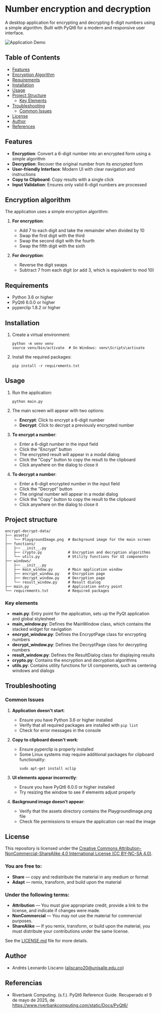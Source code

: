 # Number encryption and decryption

A desktop application for encrypting and decrypting 6-digit numbers using a simple algorithm. Built with PyQt6 for a modern and responsive user interface.

![Application Demo](assets/app-demo.gif)

## Table of Contents

- [Features](#features)
- [Encryption Algorithm](#encryption-algorithm)
- [Requirements](#requirements)
- [Installation](#installation)
- [Usage](#usage)
- [Project Structure](#project-structure)
  - [Key Elements](#key-elements)
- [Troubleshooting](#troubleshooting)
  - [Common Issues](#common-issues)
- [License](#license)
- [Author](#author)
- [References](#references)


## Features

- **Encryption**: Convert a 6-digit number into an encrypted form using a simple algorithm
- **Decryption**: Recover the original number from its encrypted form
- **User-friendly Interface**: Modern UI with clear navigation and instructions
- **Copy to Clipboard**: Copy results with a single click
- **Input Validation**: Ensures only valid 6-digit numbers are processed

## Encryption algorithm

The application uses a simple encryption algorithm:

1. **For encryption**:
   - Add 7 to each digit and take the remainder when divided by 10
   - Swap the first digit with the third
   - Swap the second digit with the fourth
   - Swap the fifth digit with the sixth

2. **For decryption**:
   - Reverse the digit swaps
   - Subtract 7 from each digit (or add 3, which is equivalent to mod 10)

## Requirements

- Python 3.6 or higher
- PyQt6 6.0.0 or higher
- pyperclip 1.8.2 or higher

## Installation

1. Create a virtual environment:
   ```
   python -m venv venv
   source venv/bin/activate  # On Windows: venv\Scripts\activate
   ```

2. Install the required packages:
   ```
   pip install -r requirements.txt
   ```

## Usage

1. Run the application:
   ```
   python main.py
   ```

2. The main screen will appear with two options:
   - **Encrypt**: Click to encrypt a 6-digit number
   - **Decrypt**: Click to decrypt a previously encrypted number

3. **To encrypt a number**:
   - Enter a 6-digit number in the input field
   - Click the "Encrypt" button
   - The encrypted result will appear in a modal dialog
   - Click the "Copy" button to copy the result to the clipboard
   - Click anywhere on the dialog to close it

4. **To decrypt a number**:
   - Enter a 6-digit encrypted number in the input field
   - Click the "Decrypt" button
   - The original number will appear in a modal dialog
   - Click the "Copy" button to copy the result to the clipboard
   - Click anywhere on the dialog to close it

## Project structure

```
encrypt-decrypt-data/
├── assets/
│   └── PlaygroundImage.png  # Background image for the main screen
├── functions/
│   ├── __init__.py
│   ├── crypto.py            # Encryption and decryption algorithms
│   └── utils.py             # Utility functions for UI components
├── windows/
│   ├── __init__.py
│   ├── main_window.py       # Main application window
│   ├── encrypt_window.py    # Encryption page
│   ├── decrypt_window.py    # Decryption page
│   └── result_window.py     # Result dialog
├── main.py                  # Application entry point
└── requirements.txt         # Required packages
```

### Key elements

- **main.py**: Entry point for the application, sets up the PyQt application and global stylesheet
- **main_window.py**: Defines the MainWindow class, which contains the stacked widget for navigation
- **encrypt_window.py**: Defines the EncryptPage class for encrypting numbers
- **decrypt_window.py**: Defines the DecryptPage class for decrypting numbers
- **result_window.py**: Defines the ResultDialog class for displaying results
- **crypto.py**: Contains the encryption and decryption algorithms
- **utils.py**: Contains utility functions for UI components, such as centering windows and dialogs

## Troubleshooting

### Common Issues

1. **Application doesn't start**:
   - Ensure you have Python 3.6 or higher installed
   - Verify that all required packages are installed with `pip list`
   - Check for error messages in the console

2. **Copy to clipboard doesn't work**:
   - Ensure pyperclip is properly installed
   - Some Linux systems may require additional packages for clipboard functionality:
     ```
     sudo apt-get install xclip
     ```

3. **UI elements appear incorrectly**:
   - Ensure you have PyQt6 6.0.0 or higher installed
   - Try resizing the window to see if elements adjust properly

4. **Background image doesn't appear**:
   - Verify that the assets directory contains the PlaygroundImage.png file
   - Check file permissions to ensure the application can read the image

## License
This repository is licensed under the [Creative Commons Attribution-NonCommercial-ShareAlike 4.0 International License (CC BY-NC-SA 4.0)](http://creativecommons.org/licenses/by-nc-sa/4.0/).
### You are free to:
- **Share** — copy and redistribute the material in any medium or format
- **Adapt** — remix, transform, and build upon the material

### Under the following terms:
- **Attribution** — You must give appropriate credit, provide a link to the license, and indicate if changes were made.
- **NonCommercial** — You may not use the material for commercial purposes.
- **ShareAlike** — If you remix, transform, or build upon the material, you must distribute your contributions under the same license.

See the [LICENSE.md](LICENSE.md) file for more details.

## Author

- Andrés Leonardo Liscano (aliscano20@unisalle.edu.co)

## Referencias
- Riverbank Computing. (s.f.). PyQt6 Reference Guide. Recuperado el 9 de mayo de 2025, de https://www.riverbankcomputing.com/static/Docs/PyQt6/
